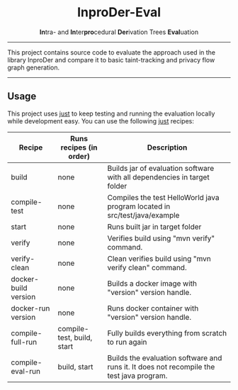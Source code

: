 <h1 align="center">InproDer-Eval</h1>
<div align="center">
    <strong>In</strong>tra- and <strong>In</strong>ter<strong>pro</strong>cedural <strong>Der</strong>ivation Trees <strong>Eval</strong>uation
</div>

---

This project contains source code to evaluate the approach used in the library InproDer and compare it to basic taint-tracking and privacy flow graph generation.

---
## Usage
This project uses [just](http://just.systems) to keep testing and running the evaluation locally while development easy.
You can use the following [just](http://just.systems) recipes:

| Recipe                 | Runs recipes (in order)    | Description                                                                              |
|------------------------|----------------------------|------------------------------------------------------------------------------------------|
| build                  | none                       | Builds jar of evaluation software with all dependencies in target folder                 |
| compile-test           | none                       | Compiles the test HelloWorld java program located in src/test/java/example               |
| start                  | none                       | Runs built jar in target folder                                                          |
| verify                 | none                       | Verifies build using "mvn verify" command.                                               |
| verify-clean           | none                       | Clean verifies build using "mvn verify clean" command.                                   |
| docker-build version   | none                       | Builds a docker image with "version" version handle.                                     |
| docker-run version     | none                       | Runs docker container with "version" version handle.                                     |
| compile-full-run       | compile-test, build, start | Fully builds everything from scratch to run again                                        |
| compile-eval-run       | build, start               | Builds the evaluation software and runs it. It does not recompile the test java program. |

